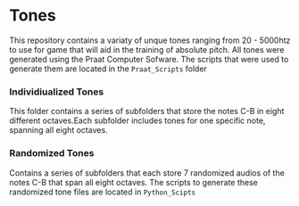 # Tones

This repository contains a variaty of unque tones ranging from 20 - 5000htz to use for game that will aid in the training of absolute pitch. 
All tones were generated using the Praat Computer Sofware. The scripts that were used to generate them are located in the `Praat_Scripts` folder

### Individiualized Tones
This folder contains a series of subfolders that store the notes C-B in eight different octaves.Each subfolder includes tones for one specific note, spanning all eight octaves.

### Randomized Tones
Contains a series of subfolders that each store 7 randomized audios of the notes C-B that span all eight octaves.
The scripts to generate these randomized tone files are located in `Python_Scipts`
